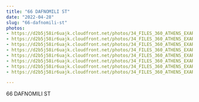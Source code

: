 ```yaml
---
title: "66 DAFNOMILI ST"
date: "2022-04-28"
slug: "66-dafnomili-st"
photos:
- https://d2b5j58ir6uajk.cloudfront.net/photos/34_FILES_360_ATHENS_EXARCHIA/66%20DAFNOMILI%20ST/PHOTO/12%20Merlie%20Oktaviou%20St.%20-%2066%20Dafnomili%20St.%20%281%29.jpg
- https://d2b5j58ir6uajk.cloudfront.net/photos/34_FILES_360_ATHENS_EXARCHIA/66%20DAFNOMILI%20ST/PHOTO/12%20Merlie%20Oktaviou%20St.%20-%2066%20Dafnomili%20St.%20%282%29.jpg
- https://d2b5j58ir6uajk.cloudfront.net/photos/34_FILES_360_ATHENS_EXARCHIA/66%20DAFNOMILI%20ST/PHOTO/12%20Merlie%20Oktaviou%20St.%20-%2066%20Dafnomili%20St.%20%283%29.jpg
- https://d2b5j58ir6uajk.cloudfront.net/photos/34_FILES_360_ATHENS_EXARCHIA/66%20DAFNOMILI%20ST/PHOTO/12%20Merlie%20Oktaviou%20St.%20-%2066%20Dafnomili%20St.%20%284%29.jpg
- https://d2b5j58ir6uajk.cloudfront.net/photos/34_FILES_360_ATHENS_EXARCHIA/66%20DAFNOMILI%20ST/PHOTO/12%20Merlie%20Oktaviou%20St.%20-%2066%20Dafnomili%20St.%20%285%29.jpg
- https://d2b5j58ir6uajk.cloudfront.net/photos/34_FILES_360_ATHENS_EXARCHIA/66%20DAFNOMILI%20ST/PHOTO/12%20Merlie%20Oktaviou%20St.%20-%2066%20Dafnomili%20St..jpg
- https://d2b5j58ir6uajk.cloudfront.net/photos/34_FILES_360_ATHENS_EXARCHIA/66%20DAFNOMILI%20ST/PHOTO/66%20Dafnomili%20St.%20%282%29.JPG
- https://d2b5j58ir6uajk.cloudfront.net/photos/34_FILES_360_ATHENS_EXARCHIA/66%20DAFNOMILI%20ST/PHOTO/66%20Dafnomili%20St..JPG

---
```


66 DAFNOMILI ST
